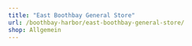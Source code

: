 ```yaml
---
title: "East Boothbay General Store"
url: /boothbay-harbor/east-boothbay-general-store/
shop: Allgemein
---
```

